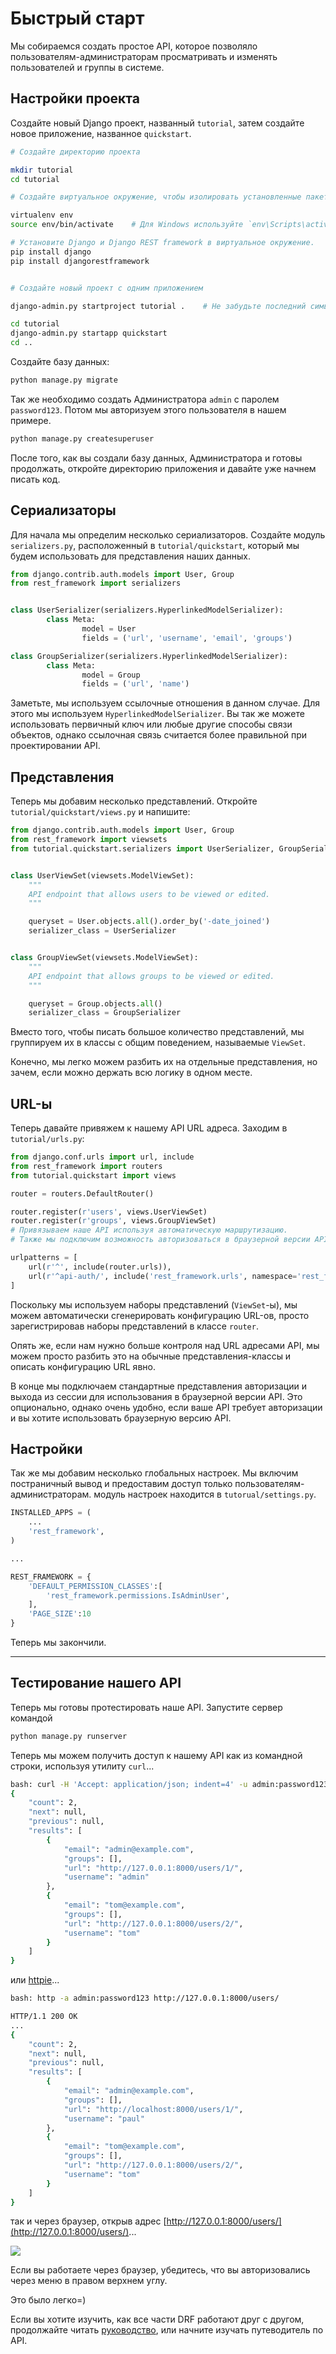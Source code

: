 # Быстрый старт

Мы собираемся создать простое API, которое позволяло пользователям-администраторам просматривать и изменять пользователей и группы в системе.

## Настройки проекта

Создайте новый Django проект, названный `tutorial`, затем создайте новое приложение, названное `quickstart`.

```bash
# Создайте директорию проекта

mkdir tutorial
cd tutorial

# Создайте виртуальное окружение, чтобы изолировать установленные пакеты локально

virtualenv env
source env/bin/activate    # Для Windows используйте `env\Scripts\activate`

# Установите Django и Django REST framework в виртуальное окружение.
pip install django
pip install djangorestframework


# Создайте новый проект с одним приложением

django-admin.py startproject tutorial .    # Не забудьте последний символ '.'

cd tutorial
django-admin.py startapp quickstart
cd ..
```

Создайте базу данных:

```bash
python manage.py migrate
```

Так же необходимо создать Администратора `admin` с паролем `password123`. Потом мы авторизуем этого пользователя в нашем примере.

```bash
python manage.py createsuperuser
```

После того, как вы создали базу данных, Администратора и готовы продолжать, откройте директорию приложения и давайте уже начнем писать код.

## Сериализаторы

Для начала мы определим несколько сериализаторов. Создайте модуль `serializers.py`, расположенный в `tutorial/quickstart`, который мы будем использовать для представления наших данных.

```py
from django.contrib.auth.models import User, Group 
from rest_framework import serializers


class UserSerializer(serializers.HyperlinkedModelSerializer):
        class Meta:
                model = User
                fields = ('url', 'username', 'email', 'groups')

class GroupSerializer(serializers.HyperlinkedModelSerializer):
        class Meta:
                model = Group
                fields = ('url', 'name')
```

Заметьте, мы используем ссылочные отношения в данном случае. Для этого мы используем `HyperlinkedModelSerializer`. Вы так же можете использовать первичный ключ или любые другие способы связи объектов, однако ссылочная связь считается более правильной при проектировании API.

## Представления

Теперь мы добавим несколько представлений. Откройте `tutorial/quickstart/views.py` и напишите:

```py
from django.contrib.auth.models import User, Group
from rest_framework import viewsets
from tutorial.quickstart.serializers import UserSerializer, GroupSerializer


class UserViewSet(viewsets.ModelViewSet):
    """
    API endpoint that allows users to be viewed or edited.
    """

    queryset = User.objects.all().order_by('-date_joined')
    serializer_class = UserSerializer


class GroupViewSet(viewsets.ModelViewSet):
    """
    API endpoint that allows groups to be viewed or edited.
    """

    queryset = Group.objects.all()
    serializer_class = GroupSerializer
```

Вместо того, чтобы писать большое количество представлений, мы группируем их в классы с общим поведением, называемые `ViewSet`.

Конечно, мы легко можем разбить их на отдельные представления, но зачем, если можно держать всю логику в одном месте.

## URL-ы

Теперь давайте привяжем к нашему API URL адреса. Заходим в `tutorial/urls.py`:

```py
from django.conf.urls import url, include
from rest_framework import routers
from tutorial.quickstart import views

router = routers.DefaultRouter()

router.register(r'users', views.UserViewSet)
router.register(r'groups', views.GroupViewSet)
# Привязываем наше API используя автоматическую маршрутизацию.
# Также мы подключим возможность авторизоваться в браузерной версии API.

urlpatterns = [
    url(r'^', include(router.urls)),
    url(r'^api-auth/', include('rest_framework.urls', namespace='rest_framework'))
]
```

Поскольку мы используем наборы представлений \(`ViewSet`-ы\), мы можем автоматически сгенерировать конфигурацию URL-ов, просто зарегистрировав наборы представлений в классе `router`.

Опять же, если нам нужно больше контроля над URL адресами API, мы можем просто разбить это на обычные представления-классы и описать конфигурацию URL явно.

В конце мы подключаем стандартные представления авторизации и выхода из сессии для использования в браузерной версии API. Это опционально, однако очень удобно, если ваше API требует авторизации и вы хотите использовать браузерную версию API.

## Настройки

Так же мы добавим несколько глобальных настроек. Мы включим постраничный вывод и предоставим доступ только пользователям-администраторам. модуль настроек находится в `tutorual/settings.py`.

```py
INSTALLED_APPS = (
    ...
    'rest_framework',
)

...

REST_FRAMEWORK = {
    'DEFAULT_PERMISSION_CLASSES':[
        'rest_framework.permissions.IsAdminUser',
    ],
    'PAGE_SIZE':10
}
```

Теперь мы закончили.

---

## Тестирование нашего API

Теперь мы готовы протестировать наше API. Запустите сервер командой

```bash
python manage.py runserver
```

Теперь мы можем получить доступ к нашему API как из командной строки, используя утилиту `curl`...

```bash
bash: curl -H 'Accept: application/json; indent=4' -u admin:password123 http://127.0.0.1:8000/users/
{
    "count": 2,
    "next": null,
    "previous": null,
    "results": [
        {
            "email": "admin@example.com",
            "groups": [],
            "url": "http://127.0.0.1:8000/users/1/",
            "username": "admin"
        },
        {
            "email": "tom@example.com",
            "groups": [],
            "url": "http://127.0.0.1:8000/users/2/",
            "username": "tom"
        }
    ]
}
```

или [httpie](https://github.com/jakubroztocil/httpie#installation)...

```bash
bash: http -a admin:password123 http://127.0.0.1:8000/users/

HTTP/1.1 200 OK
...
{
    "count": 2,
    "next": null,
    "previous": null,
    "results": [
        {
            "email": "admin@example.com",
            "groups": [],
            "url": "http://localhost:8000/users/1/",
            "username": "paul"
        },
        {
            "email": "tom@example.com",
            "groups": [],
            "url": "http://127.0.0.1:8000/users/2/",
            "username": "tom"
        }
    ]
}
```

так и через браузер, открыв адрес [http://127.0.0.1:8000/users/](http://127.0.0.1:8000/users/)...

![](http://www.django-rest-framework.org/img/quickstart.png)

Если вы работаете через браузер, убедитесь, что вы авторизовались через меню в правом верхнем углу.

Это было легко=\)

Если вы хотите изучить, как все части DRF работают друг с другом, продолжайте читать [руководство](quick-start/serialization.md), или начните изучать путеводитель по API.

